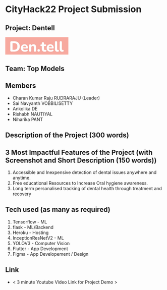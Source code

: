 # CityHack22 Project Submission
## Project: Dentell
<img src="./dentell_logo.jpeg" width="200" alt="project_logo"/>

## Team: Top Models
## Members
- Charan Kumar Raju RUDRARAJU (Leader)
- Sai Navyanth VOBBILISETTY
- Ankolika DE
- Rishabh NAUTIYAL
- Niharika PANT

## Description of the Project (300 words)


## 3 Most Impactful Features of the Project (with Screenshot and Short Description (150 words))
1. Accessible and Inexpensive detection of dental issues anywhere and anytime.
2. Free educational Resources to Increase Oral hygiene awareness.
3. Long term personalised tracking of dental health through treatment and recovery

## Tech used (as many as required)
1. Tensorflow - ML
2. flask - ML/Backend
3. Heroku - Hosting
4. InceptionResNetV2 - ML 
5. YOLOV3 - Computer Vision
6. Flutter - App Development
7. Figma - App Developement / Design

## Link
- < 3 minute Youtube Video Link for Project Demo >
